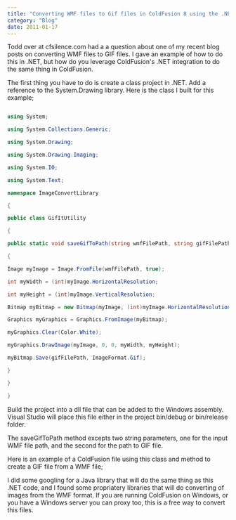```yaml
---
title: "Converting WMF files to Gif files in ColdFusion 8 using the .NET interop"
category: "Blog"
date: 2011-01-17
---
```



Todd over at cfsilence.com had a a question about one of my recent blog posts on converting WMF files to GIF files. I gave an example of how to do this in .NET, but how do you leverage ColdFusion's .NET integration to do the same thing in ColdFusion.

The first thing you have to do is create a class project in .NET. Add a reference to the System.Drawing library. Here is the class I built for this example; 

```csharp

using System;

using System.Collections.Generic;

using System.Drawing;

using System.Drawing.Imaging;

using System.IO;

using System.Text;

namespace ImageConvertLibrary

{

public class GifItUtility

{

public static void saveGifToPath(string wmfFilePath, string gifFilePath)

{

Image myImage = Image.FromFile(wmfFilePath, true);

int myWidth = (int)myImage.HorizontalResolution;

int myHeight = (int)myImage.VerticalResolution;

Bitmap myBitmap = new Bitmap(myImage, (int)myImage.HorizontalResolution, (int)myImage.VerticalResolution); 

Graphics myGraphics = Graphics.FromImage(myBitmap);

myGraphics.Clear(Color.White);

myGraphics.DrawImage(myImage, 0, 0, myWidth, myHeight);

myBitmap.Save(gifFilePath, ImageFormat.Gif);

}

}

}

```

Build the project into a dll file that can be added to the Windows assembly. Visual Studio will place this file either in the project bin/debug or bin/release folder. 

The saveGifToPath method excepts two string parameters, one for the input WMF file path, and the second for the path to GIF file.

Here is an example of a ColdFusion file using this class and method to create a GIF file from a WMF file;

I did some googling for a Java library that will do the same thing as this .NET code, and I found some propriatery libraries that will do converting of images from the WMF format. If you are running ColdFusion on Windows, or you have a Windows server you can proxy too, this is a free way to convert this files.